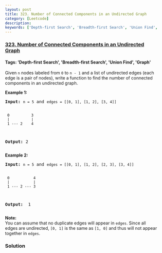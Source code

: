 ```yaml
---
layout: post
title: 323. Number of Connected Components in an Undirected Graph
category: [Leetcode]
description: 
keywords: ['Depth-first Search', 'Breadth-first Search', 'Union Find', 'Graph', 'Leetcode', 'Medium']
---
```

### [323. Number of Connected Components in an Undirected Graph](https://leetcode.com/problems/number-of-connected-components-in-an-undirected-graph)

#### Tags: 'Depth-first Search', 'Breadth-first Search', 'Union Find', 'Graph'

<div class="content__u3I1 question-content__JfgR"><div><p>Given <code>n</code> nodes labeled from <code>0</code> to <code>n - 1</code> and a list of undirected edges (each edge is a pair of nodes), write a function to find the number of connected components in an undirected graph.</p>
<p><b>Example 1:</b></p>
<pre><strong>Input: </strong><code>n = 5</code> and <code>edges = [[0, 1], [1, 2], [3, 4]]</code>

     0          3
     |          |
     1 --- 2    4 

<strong>Output: </strong>2
</pre>
<p><b>Example 2:</b></p>
<pre><strong>Input: </strong><code>n = 5</code> and <code>edges = [[0, 1], [1, 2], [2, 3], [3, 4]]</code>

     0           4
     |           |
     1 --- 2 --- 3

<strong>Output:  </strong>1
</pre>
<p><b>Note:</b><br/>
You can assume that no duplicate edges will appear in <code>edges</code>. Since all edges are undirected, <code>[0, 1]</code> is the same as <code>[1, 0]</code> and thus will not appear together in <code>edges</code>.</p>
</div></div>

### Solution
